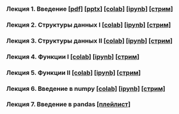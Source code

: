 ### Лекция 1. Введение [[pdf]](./lecture_01/presentation.pdf) [[pptx]](./lecture_01/presentation.pptx) [[colab]](https://colab.research.google.com/drive/1Kx8iljVNfGjR3pAGK9NO0Ks7-xaXsZ0i?usp=sharing) [[ipynb]](./lecture_01/lecture1.ipynb) [[стрим]](https://youtu.be/cFZsY2RfltE) 

### Лекция 2. Структуры данных I [[colab]](https://colab.research.google.com/drive/1vStmOSAN-Ze14P5DwIx53n1mc6JgQ_R5?usp=sharing) [[ipynb]](./lecture_02/lecture2.ipynb) [[стрим]](https://youtu.be/Mskp-bN8_dk) 

### Лекция 3. Структуры данных II [[colab]](https://colab.research.google.com/drive/1JEme-RaZovLT_1kR1L6OebdWtMqSJw6U?usp=sharing) [[ipynb]](./lecture_03/lecture3.ipynb) [[стрим]](https://youtu.be/irXHf0tI9eQ) 

### Лекция 4. Функции I [[colab]](https://colab.research.google.com/drive/1FIuGk2SH5FdQgzvgprq4iTqGcNtBRn2-?usp=sharing) [[ipynb]](./lecture_04/lecture4.ipynb) [[стрим]](https://youtu.be/k7pPaE0PmPA) 

### Лекция 5. Функции II [[colab]](https://colab.research.google.com/drive/1FIuGk2SH5FdQgzvgprq4iTqGcNtBRn2-?usp=sharing) [[ipynb]](./lecture_05/lecture4.ipynb) [[стрим]](https://youtu.be/bok2j8b-LtA) 

### Лекция 6. Введение в numpy [[colab]](https://colab.research.google.com/drive/1DKZxYkr1m3VXlnEyjPzaS1xNi3MkWzlW?usp=sharing) [[ipynb]](./lecture_06/lecture6.ipynb) [[стрим]](https://youtu.be/DzI0F-Qh4sI) 

### Лекция 7. Введение в pandas [[плейлист]](https://youtube.com/playlist?list=PLD-piGJ3Dtl1Kh7jHGyEQRcA5hBe45GT5)